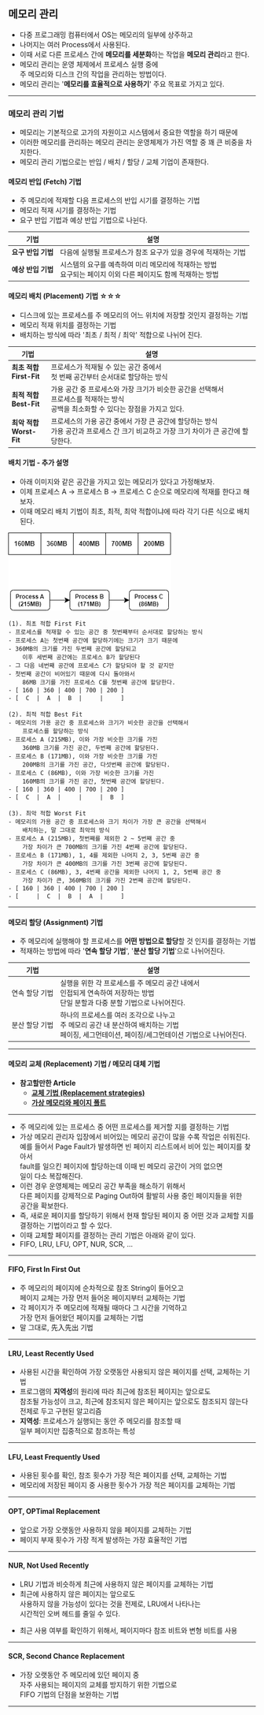 
## 메모리 관리

- 다중 프로그래밍 컴퓨터에서 OS는 메모리의 일부에 상주하고
- 나머지는 여러 Process에서 사용된다.
- 이때 서로 다른 프로세스 간에 **메모리를 세분화**하는 작업을 **메모리 관리**라고 한다.
- 메모리 관리는 운영 체제에서 프로세스 실행 중에 <br/>
	주 메모리와 디스크 간의 작업을 관리하는 방법이다.
- 메모리 관리는 '**메모리를 효율적으로 사용하기**' 주요 목표로 가지고 있다.

---

### 메모리 관리 기법

- 메모리는 기본적으로 고가의 자원이고 시스템에서 중요한 역할을 하기 때문에
- 이러한 메모리를 관리하는 메모리 관리는 운영체제가 가진 역할 중 꽤 큰 비중을 차지한다.
- 메모리 관리 기법으로는 반입 / 배치 / 할당 / 교체 기업이 존재한다.

#### 메모리 반입 (Fetch) 기법
- 주 메모리에 적재할 다음 프로세스의 반입 시기를 결정하는 기법
- 메모리 적재 시기를 결정하는 기법
- 요구 반입 기법과 예상 반입 기법으로 나뉜다.

| 기법           | 설명                                                               |
| ------------ | ---------------------------------------------------------------- |
| **요구 반입 기법** | 다음에 실행될 프로세스가 참조 요구가 있을 경우에 적재하는 기법                              |
| **예상 반입 기법** | 시스템의 요구를 예측하여 미리 메모리에 적재하는 방법<br/>요구되는 페이지 이외 다른 페이지도 함께 적재하는 방법 |

#### 메모리 배치 (Placement) 기법 ☆☆☆

- 디스크에 있는 프로세스를 주 메모리의 어느 위치에 저장할 것인지 결정하는 기법
- 메모리 적재 위치를 결정하는 기법
- 배치하는 방식에 따라 '최초 / 최적 / 최악' 적합으로 나뉘어 진다.

| 기법                      | 설명                                                                                   |
| ----------------------- | ------------------------------------------------------------------------------------ |
| **최초 적합<br/>First-Fit** | 프로세스가 적재될 수 있는 공간 중에서<br/>첫 번째 공간부터 순서대로 할당하는 방식                                     |
| **최적 적합<br/>Best-Fit**  | 가용 공간 중 프로세스와 가장 크기가 비슷한 공간을 선택해서 <br/>프로세스를 적재하는 방식 <br/>공백을 최소화할 수 있다는 장점을 가지고 있다. |
| **최악 적합<br/>Worst-Fit** | 프로세스의 가용 공간 중에서 가장 큰 공간에 할당하는 방식 <br/>가용 공간과 프로세스 간 크기 비교하고 가장 크기 차이가 큰 공간에 할당한다.    |

#### 배치 기법 - 추가 설명

- 아래 이미지와 같은 공간을 가지고 있는 메모리가 있다고 가정해보자.
- 이제 프로세스 A → 프로세스 B → 프로세스 C 순으로 메모리에 적재를 한다고 해보자.
- 이때 메모리 배치 기법이 최초, 최적, 최악 적합이냐에 따라 각기 다른 식으로 배치된다.

<img src="refImgs/메모리_배치_기법.png"/>

```
(1). 최초 적합 First Fit
- 프로세스를 적재할 수 있는 공간 중 첫번째부터 순서대로 할당하는 방식
- 프로세스 A는 첫번째 공간에 할당하기에는 크기가 크기 때문에
- 360MB의 크기를 가진 두번째 공간에 할당되고
	이후 세번째 공간에는 프로세스 B가 할당된다
- 그 다음 네번째 공간에 프로세스 C가 할당되야 할 것 같지만
- 첫번째 공간이 비어있기 때문에 다시 돌아와서 
	86MB 크기를 가진 프로세스 C를 첫번째 공간에 할당한다.
- [ 160 | 360 | 400 | 700 | 200 ]
- [  C  |  A  |  B  |     |     ]

(2). 최적 적합 Best Fit
- 메모리의 가용 공간 중 프로세스와 크기가 비슷한 공간을 선택해서
	프로세스를 할당하는 방식
- 프로세스 A (215MB), 이와 가장 비슷한 크기를 가진
	360MB 크기를 가진 공간, 두번째 공간에 할당된다.
- 프로세스 B (171MB), 이와 가장 비슷한 크기를 가진 
	200MB의 크기를 가진 공간, 다섯번째 공간에 할당된다.
- 프로세스 C (86MB), 이와 가장 비슷한 크기를 가진
	160MB의 크기를 가진 공간, 첫번째 공간에 할당된다.
- [ 160 | 360 | 400 | 700 | 200 ]
- [  C  |  A  |     |     |  B  ]

(3). 최악 적합 Worst Fit
- 메모리의 가용 공간 중 프로세스와 크기 차이가 가장 큰 공간을 선택해서
	배치하는, 말 그대로 최악의 방식
- 프로세스 A (215MB), 첫번째를 제외한 2 ~ 5번째 공간 중 
	가장 차이가 큰 700MB의 크기를 가진 4번째 공간에 할당된다.
- 프로세스 B (171MB), 1, 4를 제외한 나머지 2, 3, 5번째 공간 중
	가장 차이가 큰 400MB의 크기를 가진 3번째 공간에 할당된다.
- 프로세스 C (86MB), 3, 4번째 공간을 제외한 나머지 1, 2, 5번째 공간 중
	가장 차이가 큰, 360MB의 크기를 가진 2번째 공간에 할당된다.
- [ 160 | 360 | 400 | 700 | 200 ]
- [     |  C  |  B  |  A  |     ]
```


---

#### 메모리 할당 (Assignment) 기법

- 주 메모리에 실행해야 할 프로세스를 **어떤 방법으로 할당**할 것 인지를 결정하는 기법
- 적재하는 방법에 따라 '**연속 할당 기법**', '**분산 할당 기법**'으로 나뉘어진다.

| 기법       | 설명                                                                                          |
| -------- | ------------------------------------------------------------------------------------------- |
| 연속 할당 기법 | 실행을 위한 각 프로세스를 주 메모리 공간 내에서 <br/>인접되게 연속하여 저장하는 방법<br/>단일 분할과 다중 분할 기법으로 나뉘어진다.             |
| 분산 할당 기법 | 하나의 프로세스를 여러 조각으로 나누고 <br/>주 메모리 공간 내 분산하여 배치하는 기법 <br/>페이징, 세그먼테이션, 페이징/세그먼테이션 기법으로 나뉘어진다. |

---

#### 메모리 교체 (Replacement) 기법 / 메모리 대체 기법

- **참고할만한 Article**
	- **[교체 기법 (Replacement strategies)](https://velog.io/@minu/7.2.-%EA%B5%90%EC%B2%B4-%EA%B8%B0%EB%B2%95-Replacement-strategies#12-random-algorithm)**
	- **[가상 메모리와 페이지 폴트](https://velog.io/@jiseong/OS-%EA%B0%80%EC%83%81%EB%A9%94%EB%AA%A8%EB%A6%AC%EC%99%80-%ED%8E%98%EC%9D%B4%EC%A7%80%ED%8F%B4%ED%8A%B8-gyq8tftz)**

---
- 주 메모리에 있는 프로세스 중 어떤 프로세스를 제거할 지를 결정하는 기법
- 가상 메모리 관리자 입장에서 비어있는 메모리 공간이 많을 수록 작업은 쉬워진다. <br/>
	예를 들어서 Page Fault가 발생하면 빈 페이지 리스트에서 비어 있는 페이지를 찾아서 <br/>fault를 일으킨 페이지에 할당하는데 이때 빈 메모리 공간이 거의 없으면 <br/>
	일이 다소 복잡해진다.
- 이런 경우 운영체제는 메모리 공간 부족을 해소하기 위해서<br/>
	다른 페이지를 강제적으로 Paging Out하여 활발히 사용 중인 페이지들을 위한 <br/>
	공간을 확보한다.
- 즉, 새로운 페이지를 할당하기 위해서 현재 할당된 페이지 중 어떤 것과 교체할 지를 <br/>
	결정하는 기법이라고 할 수 있다.
- 이때 교체할 페이지를 결정하는 관리 기법은 아래와 같이 있다.
- FIFO, LRU, LFU, OPT, NUR, SCR, ...

---

#### FIFO, First In First Out

- 주 메모리의 페이지에 순차적으로 참조 String이 들어오고 <br/>
	페이지 교체는 가장 먼저 들어온 페이지부터 교체하는 기법
- 각 페이지가 주 메모리에 적재될 때마다 그 시간을 기억하고 <br/>
	가장 먼저 들어왔던 페이지를 교체하는 기법
- 말 그대로, 先入先出 기법

---

#### LRU, Least Recently Used

- 사용된 시간을 확인하여 가장 오랫동안 사용되지 않은 페이지를 선택, 교체하는 기법
- 프로그램의 **지역성**의 원리에 따라 최근에 참조된 페이지는 앞으로도 <br/>
	참조될 가능성이 크고, 최근에 참조되지 않은 페이지는 앞으로도 참조되지 않는다 <br/>
	전제로 두고 구현된 알고리즘
- **지역성**: 프로세스가 실행되는 동안 주 메모리를 참조할 때 <br/>
		일부 페이지만 집중적으로 참조하는 특성

---

#### LFU, Least Frequently Used

- 사용된 횟수를 확인, 참조 횟수가 가장 적은 페이지를 선택, 교체하는 기법
- 메모리에 저장된 페이지 중 사용한 횟수가 가장 적은 페이지를 교체하는 기법

---

#### OPT, OPTimal Replacement
- 앞으로 가장 오랫동안 사용하지 않을 페이지를 교체하는 기법
- 페이지 부재 횟수가 가장 적게 발생하는 가장 효율적인 기법

---

#### NUR, Not Used Recently
- LRU 기법과 비슷하게 최근에 사용하지 않은 페이지를 교체하는 기법
- 최근에 사용하지 않은 페이지는 앞으로도 <br/>
	사용하지 않을 가능성이 있다는 것을 전제로, LRU에서 나타나는 <br/>
	시간적인 오버 헤드를 줄일 수 있다.
* 최근 사용 여부를 확인하기 위해서, 페이지마다 참조 비트와 변형 비트를 사용

---

#### SCR, Second Chance Replacement
- 가장 오랫동안 주 메모리에 있던 페이지 중 <br/>
	자주 사용되는 페이지의 교체를 방지하기 위한 기법으로 <br/>
	FIFO 기법의 단점을 보완하는 기법

---

